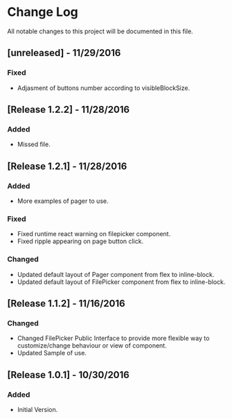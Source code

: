 # Change Log
All notable changes to this project will be documented in this file.

## [unreleased] - 11/29/2016
### Fixed
- Adjasment of buttons number according to visibleBlockSize.

## [Release 1.2.2] - 11/28/2016
### Added
- Missed file.

## [Release 1.2.1] - 11/28/2016
### Added
- More examples of pager to use.

### Fixed
- Fixed runtime react warning on filepicker component.
- Fixed ripple appearing on page button click.

### Changed
- Updated default layout of Pager component from flex to inline-block.
- Updated default layout of FilePicker component from flex to inline-block.

## [Release 1.1.2] - 11/16/2016
### Changed
- Changed FilePicker Public Interface to provide more flexible way to customize/change behaviour or view of component.
- Updated Sample of use.

## [Release 1.0.1] - 10/30/2016
### Added
- Initial Version.
